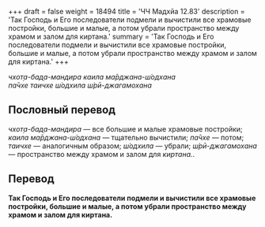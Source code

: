 +++
draft = false
weight = 18494
title = 'ЧЧ Мадхйа 12.83'
description = 'Так Господь и Его последователи подмели и вычистили все храмовые постройки, большие и малые, а потом убрали пространство между храмом и залом для киртана.'
summary = 'Так Господь и Его последователи подмели и вычистили все храмовые постройки, большие и малые, а потом убрали пространство между храмом и залом для киртана.'
+++

_чхот̣а-бад̣а-мандира каила ма̄рджана-ш́одхана  
па̄чхе таичхе ш́одхила ш́рӣ-джагамохана_

## Пословный перевод

_чхот̣а_\-_бад̣а_\-_мандира_ — все большие и малые храмовые постройки; _каила_ _ма̄рджана_\-_ш́одхана_ — тщательно вычистили; _па̄чхе_ — потом; _таичхе_ — аналогичным образом; _ш́одхила_ — убрали; _ш́рӣ_\-_джагамохана_ — пространство между храмом и залом для _киртана._.

## Перевод

**Так Господь и Его последователи подмели и вычистили все храмовые постройки, большие и малые, а потом убрали пространство между храмом и залом для киртана.**
